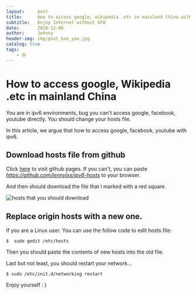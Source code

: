 ```yaml
---
layout:     post
title:      How to access google, wikipedia .etc in mainland China with IPV6
subtitle:   Enjoy Internet without GFW
date:       2018-12-08
author:     Johnny
header-img: img/post_bao_yan.jpg
catalog: true
tags:
    - 杂
---
```


# How to access google, Wikipedia .etc in mainland China

You are in ipv6 environments, bug you can't access google, facebook, youtube directly. You should change your hosts file.

In this article, we argue that how to access google, facebook, youtube with ipv6.

## Download hosts file from github

Click [here](https://github.com/lennylxx/ipv6-hosts) to visit github pages. If you can't, you can paste *https://github.com/lennylxx/ipv6-hosts* to your browser.

And then should download the file that I marked with a red square.

![hosts that you should download](http://upload-images.jianshu.io/upload_images/7814231-1a7e960f4f494980.png?imageMogr2/auto-orient/strip%7CimageView2/2/w/1240)

## Replace origin hosts with a new one.

If you are a Linux user.
You can use the follow  code to edit hosts file:

```
$  sudo gedit /etc/hosts
```

Then you should paste the contents of new hosts into the old file.

Last but not least, you should restart your network...
 
```
$ sudo /etc/init.d/networking restart
```
Enjoy yourself : )
